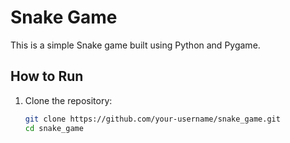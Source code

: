 # Snake Game

This is a simple Snake game built using Python and Pygame.

## How to Run

1. Clone the repository:
   ```sh
   git clone https://github.com/your-username/snake_game.git
   cd snake_game
